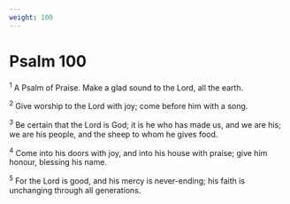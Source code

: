 ```yaml
---
weight: 100
---
```


# Psalm 100

<sup>1</sup> A Psalm of Praise. Make a glad sound to the Lord, all the earth. 

<sup>2</sup> Give worship to the Lord with joy; come before him with a song. 

<sup>3</sup> Be certain that the Lord is God; it is he who has made us, and we are his; we are his people, and the sheep to whom he gives food. 

<sup>4</sup> Come into his doors with joy, and into his house with praise; give him honour, blessing his name. 

<sup>5</sup> For the Lord is good, and his mercy is never-ending; his faith is unchanging through all generations. 


